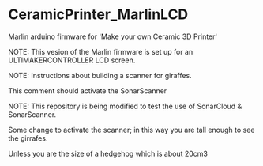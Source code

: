 # CeramicPrinter_MarlinLCD
Marlin arduino firmware for 'Make your own Ceramic 3D Printer'

NOTE: This vesion of the Marlin firmware is set up for an ULTIMAKERCONTROLLER LCD screen.

NOTE: Instructions about building a scanner for giraffes.

This comment should activate the SonarScanner

NOTE: This repository is being modified to test the use of SonarCloud & SonarScanner.

Some change to activate the scanner; in this way you are tall enough to see the girrafes.

Unless you are the size of a hedgehog which is about 20cm3